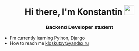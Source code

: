 ﻿<h1 align="center">Hi there, I'm Konstantin
<img src="https://github.com/blackcater/blackcater/raw/main/images/Hi.gif" height="32"/></h1>
<h3 align="center">Backend Developer student</h3>
    
<ul>
    <li>I'm currently learning Python, Django</li>
    <li>How to reach me <a href=mailto:kloskutov@yandex.ru>kloskutov@yandex.ru</a></li>
<ul>
